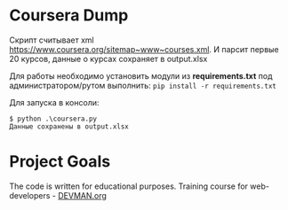 # Coursera Dump

Скрипт считывает xml <https://www.coursera.org/sitemap~www~courses.xml>.
И парсит первые 20 курсов, данные о курсах сохраняет в output.xlsx

Для работы необходимо установить модули из **requirements.txt**
под администратором/рутом выполнить: `pip install -r requirements.txt` 

Для запуска в консоли:
```
$ python .\coursera.py
Данные сохранены в output.xlsx

```

# Project Goals

The code is written for educational purposes. Training course for web-developers - [DEVMAN.org](https://devman.org)
